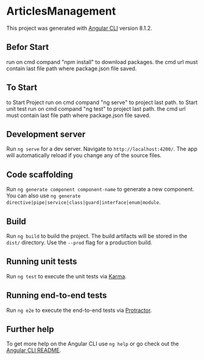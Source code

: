 
# ArticlesManagement

This project was generated with [Angular CLI](https://github.com/angular/angular-cli) version 8.1.2.

## Befor Start
run on cmd compand "npm install" to download packages.
the cmd url must contain last file path where package.json file saved.

## To Start
to Start Project run on cmd compand "ng serve" to project last path.
to Start unit test run on cmd compand "ng test" to project last path.
the cmd url must contain last file path where package.json file saved.

## Development server

Run `ng serve` for a dev server. Navigate to `http://localhost:4200/`. The app will automatically reload if you change any of the source files.

## Code scaffolding

Run `ng generate component component-name` to generate a new component. You can also use `ng generate directive|pipe|service|class|guard|interface|enum|module`.

## Build

Run `ng build` to build the project. The build artifacts will be stored in the `dist/` directory. Use the `--prod` flag for a production build.

## Running unit tests

Run `ng test` to execute the unit tests via [Karma](https://karma-runner.github.io).

## Running end-to-end tests

Run `ng e2e` to execute the end-to-end tests via [Protractor](http://www.protractortest.org/).

## Further help

To get more help on the Angular CLI use `ng help` or go check out the [Angular CLI README](https://github.com/angular/angular-cli/blob/master/README.md).

